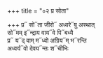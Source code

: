 +++
title = "०२ प्र सोता"

+++
प्र᳓ सो᳓ता जीरो᳓ अध्वरे᳓षु अस्थात्  
सो᳓मम् इ᳓न्द्राय वाय᳓वे पि᳓बध्यै  
प्र᳓ य᳓द् वाम् म᳓ध्वो अग्रिय᳓म् भ᳓रन्ति  
अध्वर्य᳓वो देवय᳓न्तः श᳓चीभिः
